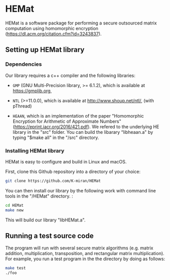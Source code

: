# HEMat

HEMat is a software package for performing a secure outsourced matrix computation using homomorphic encryption (https://dl.acm.org/citation.cfm?id=3243837). 

## Setting up HEMat library 

### Dependencies

Our library requires a c++ compiler and the following libraries:

* `GMP` (GNU Multi-Precision library, >= 6.1.2), which is available at https://gmplib.org,

* `NTL`  (>=11.0.0), which is available at http://www.shoup.net/ntl/,  (with pThread)

* `HEAAN`,  which is an implementation of the paper "Homomorphic Encryption for Arithmetic of Approximate Numbers" (https://eprint.iacr.org/2016/421.pdf). We refered to the underlying HE library in the "src" folder. You can build the libarary “libheaan.a" by typing "$make all" in the "/src" directory.


### Installing HEMat library

HEMat is easy to configure and build in Linux and macOS. 

First, clone this Github repository into a directory of your choice:

```sh
git clone https://github.com/K-miran/HEMat
```

You can then install our library by the following work with command line tools in the "/HEMat" directory. :

```sh
cd HEMat
make new
```

This will build our library "libHEMat.a".  

## Running a test source code

The program will run with several secure matrix algorithms (e.g. matrix addition, multiplication, transposition, and rectangular matrix multiplication).  
For example, you run a test program in the the directory by doing as follows: 

```sh
make test
./foo 
```


